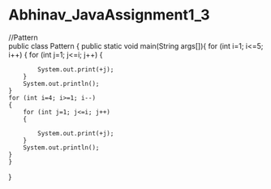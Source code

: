 # Abhinav_JavaAssignment1_3
//Pattern                                     
public class Pattern {
	public static void main(String args[]){
	for (int i=1; i<=5; i++)
	{
		for (int j=1; j<=i; j++)
		{

			System.out.print(+j);
		}
		System.out.println();
	}
	for (int i=4; i>=1; i--)
	{
		for (int j=1; j<=i; j++)
		{

			System.out.print(+j);
		}
		System.out.println();
	}
	}
}
	
